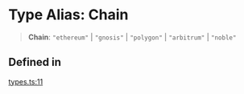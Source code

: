 # Type Alias: Chain

> **Chain**: `"ethereum"` \| `"gnosis"` \| `"polygon"` \| `"arbitrum"` \| `"noble"`

## Defined in

[types.ts:11](https://github.com/monerium/js-monorepo/blob/main/packages/sdk/src/types.ts#L11)
